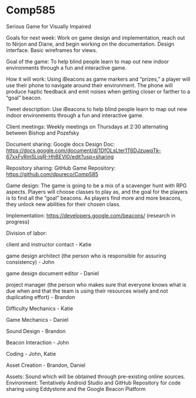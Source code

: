 # Comp585
Serious Game for Visually Impaired


Goals for next week: Work on game design and implementation, reach out to Nirjon and Diane, and begin working on the documentation. Design interface. Basic wireframes for views.


Goal of the game: To help blind people learn to map out new indoor environments through a fun and interactive game.


How it will work: Using iBeacons as game markers and “prizes,” a player will use their phone to navigate around their environment. The phone will produce haptic feedback and emit noises when getting closer or farther to a “goal” beacon.


Tweet description: Use iBeacons to help blind people learn to map out new indoor environments through a fun and interactive game.


Client meetings: Weekly meetings on Thursdays at 2:30 alternating between Bishop and Pozefsky


Document sharing: Google docs
Design Doc: https://docs.google.com/document/d/1DfOLsLter1T6DJzuwqTk-67xxFyRm5LiqjR-HhBEVI0/edit?usp=sharing 


Repository sharing: GitHub
Game Repository: https://github.com/dpureco/Comp585


Game design: The game is going to be a mix of a scavenger hunt with RPG aspects. Players will choose classes to play as, and the goal for the players is to find all the “goal” beacons. As players find more and more beacons, they unlock new abilities for their chosen class.


Implementation: https://developers.google.com/beacons/  (research in progress)


Division of labor: 

client and instructor contact - Katie

game design architect (the person who is responsible for assuring consistency) - John

game design document editor - Daniel

project manager (the person who makes sure that everyone knows what is due when and that the team is using their resources wisely and not 
duplicating effort) - Brandon

Difficulty Mechanics - Katie

Game Mechanics - Daniel

Sound Design - Brandon

Beacon Interaction - John

Coding - John, Katie

Asset Creation - Brandon, Daniel


Assets: Sound which will be obtained through pre-existing online sources.
Environment: Tentatively Android Studio and GitHub Repository for code sharing using Eddystone and the Google Beacon Platform


